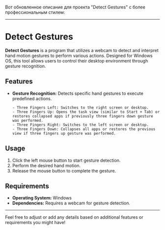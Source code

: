Вот обновленное описание для проекта "Detect Gestures" с более профессиональным стилем:

---

# Detect Gestures

**Detect Gestures** is a program that utilizes a webcam to detect and interpret hand motion gestures to perform various actions. Designed for Windows OS, this tool allows users to control their desktop environment through gesture recognition.

## Features

- **Gesture Recognition:** Detects specific hand gestures to execute predefined actions.
  ```
  - Three Fingers Left: Switches to the right screen or desktop.
  - Three Fingers Up: Opens the task view (similar to Start + Tab) or restores collapsed apps if previously three fingers down gesture was performed.
  - Three Fingers Right: Switches to the left screen or desktop.
  - Three Fingers Down: Collapses all apps or restores the previous view if three fingers up gesture was performed.
  ```

## Usage

1. Click the left mouse button to start gesture detection.
2. Perform the desired hand motion.
3. Release the mouse button to complete the gesture.

## Requirements

- **Operating System:** Windows
- **Dependencies:** Requires a webcam for gesture detection.

---

Feel free to adjust or add any details based on additional features or requirements you might have!
